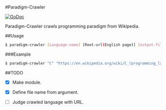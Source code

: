 #Paradigm-Crawler


[![GoDoc](https://godoc.org/github.com/Rompei/paradigm-crawler?status.png)](https://godoc.org/github.com/Rompei/paradigm-crawler)

Paradigm-Crawler crawls programming paradigm from Wikipedia.


##Usage

```bash
$ paradigm-crawler [Language-name] [Root-url(English page)] [output-file-name]
```

###Example

```bash
$ paradigm-crawler "C" "https://en.wikipedia.org/wiki/C_(programming_language)" "c.json"
```


##TODO
- [x] Make module.
- [x] Define file name from argument.
- [ ] Judge crawled language with URL. 

